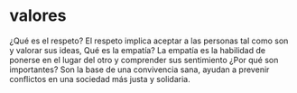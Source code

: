 # valores
¿Qué es el respeto? El respeto implica aceptar a las personas tal como son y valorar sus ideas,   Qué es la empatía?   La empatía es la habilidad de ponerse en el lugar del otro y comprender sus sentimiento   ¿Por qué son importantes?        Son la base de una convivencia sana, ayudan a prevenir conflictos en una  sociedad más justa y solidaria.
